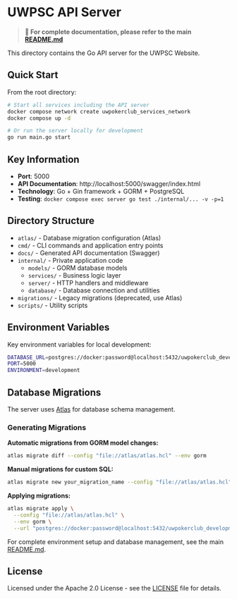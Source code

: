 # UWPSC API Server

> **📖 For complete documentation, please refer to the main [README.md](../README.md)**

This directory contains the Go API server for the UWPSC Website.

## Quick Start

From the root directory:
```bash
# Start all services including the API server
docker compose network create uwpokerclub_services_network
docker compose up -d

# Or run the server locally for development
go run main.go start
```

## Key Information

- **Port**: 5000
- **API Documentation**: http://localhost:5000/swagger/index.html
- **Technology**: Go + Gin framework + GORM + PostgreSQL
- **Testing**: `docker compose exec server go test ./internal/... -v -p=1`

## Directory Structure

- `atlas/` - Database migration configuration (Atlas)
- `cmd/` - CLI commands and application entry points
- `docs/` - Generated API documentation (Swagger)
- `internal/` - Private application code
  - `models/` - GORM database models
  - `services/` - Business logic layer
  - `server/` - HTTP handlers and middleware
  - `database/` - Database connection and utilities
- `migrations/` - Legacy migrations (deprecated, use Atlas)
- `scripts/` - Utility scripts

## Environment Variables

Key environment variables for local development:

```bash
DATABASE_URL=postgres://docker:password@localhost:5432/uwpokerclub_development
PORT=5000
ENVIRONMENT=development
```

## Database Migrations

The server uses [Atlas](https://atlasgo.io/) for database schema management.

### Generating Migrations

**Automatic migrations from GORM model changes:**
```bash
atlas migrate diff --config "file://atlas/atlas.hcl" --env gorm
```

**Manual migrations for custom SQL:**
```bash
atlas migrate new your_migration_name --config "file://atlas/atlas.hcl" --env gorm
```

**Applying migrations:**
```bash
atlas migrate apply \
  --config "file://atlas/atlas.hcl" \
  --env gorm \
  --url "postgres://docker:password@localhost:5432/uwpokerclub_development?sslmode=disable"
```

For complete environment setup and database management, see the main [README.md](../README.md).

## License

Licensed under the Apache 2.0 License - see the [LICENSE](../LICENSE) file for details.

